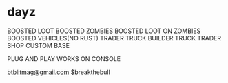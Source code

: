 # dayz
BOOSTED LOOT
BOOSTED ZOMBIES
BOOSTED LOOT ON ZOMBIES
BOOSTED VEHICLES(NO RUST)
TRADER TRUCK
BUILDER TRUCK
TRADER SHOP
CUSTOM BASE

PLUG AND PLAY
WORKS ON CONSOLE

btblitmag@gmail.com
$breakthebull
